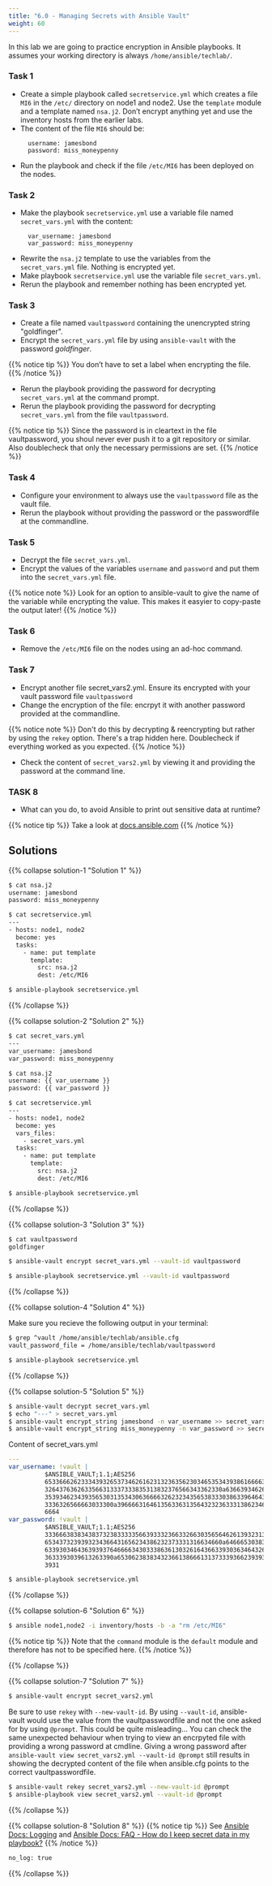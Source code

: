 ```yaml
---
title: "6.0 - Managing Secrets with Ansible Vault"
weight: 60
---
```


In this lab we are going to practice encryption in Ansible playbooks. It assumes your working directory is always `/home/ansible/techlab/`.

### Task 1

- Create a simple playbook called `secretservice.yml` which creates a file `MI6` in the `/etc/` directory on node1 and node2. Use the `template` module and a template named `nsa.j2`. Don’t encrypt anything yet and use the inventory hosts from the earlier labs.
- The content of the file `MI6` should be:
  ```
    username: jamesbond
    password: miss_moneypenny
  ```
- Run the playbook and check if the file `/etc/MI6` has been deployed on the nodes.

### Task 2

- Make the playbook `secretservice.yml` use a variable file named `secret_vars.yml` with the content:
  ```
    var_username: jamesbond
    var_password: miss_moneypenny
  ```
- Rewrite the `nsa.j2` template to use the variables from the `secret_vars.yml` file. Nothing is encrypted yet.
- Make playbook `secretservice.yml` use the variable file `secret_vars.yml`.
- Rerun the playbook and remember nothing has been encrypted yet.

### Task 3

- Create a file named `vaultpassword` containing the unencrypted string "goldfinger".
- Encrypt the `secret_vars.yml` file by using `ansible-vault` with the password *goldfinger*.

{{% notice tip %}}
You don’t have to set a label when encrypting the file.
{{% /notice %}}

- Rerun the playbook providing the password for decrypting `secret_vars.yml` at the command prompt.
- Rerun the playbook providing the password for decrypting `secret_vars.yml` from the file `vaultpassword`.

{{% notice tip %}}
Since the password is in cleartext in the file vaultpassword, you shoul never ever push it to a git repository or similar. Also doublecheck that only the necessary permissions are set.
{{% /notice %}}


### Task 4

- Configure your environment to always use the `vaultpassword` file as the vault file.
- Rerun the playbook without providing the password or the passwordfile at the commandline.

### Task 5

- Decrypt the file `secret_vars.yml`.
- Encrypt the values of the variables `username` and `password` and put them into the `secret_vars.yml` file.

{{% notice note %}}
Look for an option to ansible-vault to give the name of the variable while encrypting the value. This makes it easyier to copy-paste the output later!
{{% /notice %}}

### Task 6

- Remove the `/etc/MI6` file on the nodes using an ad-hoc command.

### Task 7

- Encrypt another file secret_vars2.yml. Ensure its encrypted with your vault password file `vaultpassword`
- Change the encryption of the file: encrpyt it with another password provided at the commandline.

{{% notice note %}}
 Don't do this by decrypting & reencrypting but rather by using the `rekey` option. 
 There's a trap hidden here. Doublecheck if everything worked as you expected.
{{% /notice %}}

- Check the content of `secret_vars2.yml` by viewing it and providing the password at the command line.

### TASK 8

- What can you do, to avoid Ansible to print out sensitive data at runtime?

{{% notice tip %}}
Take a look at [docs.ansible.com](https://docs.ansible.com)
{{% /notice %}}

## Solutions

{{% collapse solution-1 "Solution 1" %}}
```bash
$ cat nsa.j2 
username: jamesbond
password: miss_moneypenny

$ cat secretservice.yml 
---
- hosts: node1, node2
  become: yes
  tasks:
    - name: put template
      template:
        src: nsa.j2
        dest: /etc/MI6

$ ansible-playbook secretservice.yml
```
{{% /collapse %}}


{{% collapse solution-2 "Solution 2" %}}

```bash
$ cat secret_vars.yml 
---
var_username: jamesbond
var_password: miss_moneypenny

$ cat nsa.j2 
username: {{ var_username }}
password: {{ var_password }}

$ cat secretservice.yml 
---
- hosts: node1, node2
  become: yes
  vars_files:
    - secret_vars.yml
  tasks:
    - name: put template
      template:
        src: nsa.j2
        dest: /etc/MI6

$ ansible-playbook secretservice.yml
```
{{% /collapse %}}

{{% collapse solution-3 "Solution 3" %}}
```bash
$ cat vaultpassword 
goldfinger

$ ansible-vault encrypt secret_vars.yml --vault-id vaultpassword

$ ansible-playbook secretservice.yml --vault-id vaultpassword
```
{{% /collapse %}}

{{% collapse solution-4 "Solution 4" %}}

Make sure you recieve the following output in your terminal:

```bash
$ grep ^vault /home/ansible/techlab/ansible.cfg 
vault_password_file = /home/ansible/techlab/vaultpassword

$ ansible-playbook secretservice.yml
```

{{% /collapse %}}

{{% collapse solution-5 "Solution 5" %}}

```bash
$ ansible-vault decrypt secret_vars.yml
$ echo "---" > secret_vars.yml
$ ansible-vault encrypt_string jamesbond -n var_username >> secret_vars.yml
$ ansible-vault encrypt_string miss_moneypenny -n var_password >> secret_vars.yml
```

Content of secret_vars.yml
```yaml
---
var_username: !vault |
          $ANSIBLE_VAULT;1.1;AES256
          65336662623334393265373462616231323635623034653534393861666637333232383438393534
          3264376362633566313337333835313832376566343362330a636639346263323961636232306134
          35393462343935653031353430636666326232343565383330386339646436376265316264376366
          3336326566663033300a396666316461356336313564323236333138623465373439343032333930
          6664
var_password: !vault |
          $ANSIBLE_VAULT;1.1;AES256
          33366638383438373238333335663933323663326630356564626139323135306563343335613331
          6534373239393234366431656234386232373331316634660a646665303838636465303638316366
          63393034643639393764666634303338636130326164366339303634643264646235323637326661
          3633393039613263390a653062383834323661386661313733393662393935663263633565396133
          3931
```
```bash
$ ansible-playbook secretservice.yml
```

{{% /collapse %}}

{{% collapse solution-6 "Solution 6" %}}
```bash
$ ansible node1,node2 -i inventory/hosts -b -a "rm /etc/MI6"
```

{{% notice tip %}} 
Note that the `command` module is the `default` module and therefore has not to be specified here.
{{% /notice %}}

{{% /collapse %}}

{{% collapse solution-7 "Solution 7" %}}

```bash
$ ansible-vault encrypt secret_vars2.yml
```

Be sure to use `rekey` with `--new-vault-id`. By using `--vault-id`, ansible-vault would use the value from the vaultpasswordfile and not the one asked for by using `@prompt`. This could be quite misleading... You can check the same unexpected behaviour when trying to view an encrpyted file with providing a wrong password at cmdline. Giving a wrong password after `ansible-vault view secret_vars2.yml --vault-id @prompt` still results in showing the decrypted content of the file when ansible.cfg points to the correct vaultpasswordfile.

```bash
$ ansible-vault rekey secret_vars2.yml --new-vault-id @prompt
$ ansible-playbook view secret_vars2.yml --vault-id @prompt
```

{{% /collapse %}}

{{% collapse solution-8 "Solution 8" %}}
{{% notice tip %}}
See [Ansible Docs: Logging](https://docs.ansible.com/ansible/devel/reference_appendices/logging.html) and [Ansible Docs: FAQ - How do I keep secret data in my playbook?](https://docs.ansible.com/ansible/devel/reference_appendices/faq.html#keep-secret-data)
{{% /notice %}}

```bash
no_log: true
```

{{% /collapse %}}